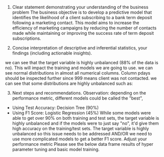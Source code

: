 1.	Clear statement demonstrating your understanding of the business problem
 The business objective is to develop a predictive model that identifies the likelihood of a client subscribing to a bank term deposit following a marketing contact. This model aims to increase the efficiency of marketing campaigns by reducing the number of contacts made while maintaining or improving the success rate of term deposit subscriptions.

2.	Concise interpretation of descriptive and inferential statistics, your findings (including actionable insights).
 
we can see that the target variable is highly unbalanced (88% of the data is no). This will impact the training and models we are going to use.
we can see normal distributions in almost all numerical columns. Column pdays should be inspected further since 999 means client was not contacted.
we can see that some distributions are highly unbalanced such as:
 
 
3. Next steps and recommendations.
Observation: depending on the performance metric, different models could be called the "best", 
- Using Test Accuracy: Decision Tree (90%) 
- Using F1 Score: Logistic Regression (45%) 
While some models were able to get over 90% on both training and test sets, the target variable is highly unbalanced and if the models were to just say "no", it'd give them high accuracy on the training/test sets. 
The target variable is highly unbalanced so this issue needs to be addressed AND/OR we need to use more complicated models to get a better F1 score.
Adjust your performance metric
Please see the below data frame results of hyper parameter tuning and basic model training.

 
 
  
